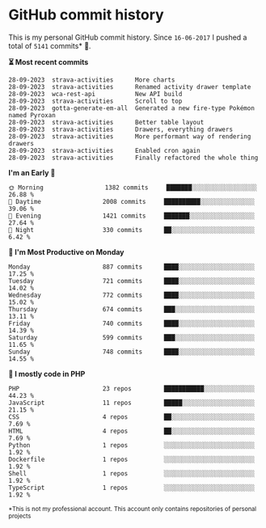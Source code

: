 # GitHub commit history
This is my personal GitHub commit history. Since <!--START_SECTION:first-commit-date-->`16-06-2017`<!--END_SECTION:first-commit-date--> I pushed a total of <!--START_SECTION:total-commit-count-->`5141`<!--END_SECTION:total-commit-count--> commits* 🎉.

<!--START_SECTION:most-recent-commits-->
**⏳ Most recent commits**
                                        
```text
28-09-2023  strava-activities      More charts
28-09-2023  strava-activities      Renamed activity drawer template
28-09-2023  wca-rest-api           New API build
28-09-2023  strava-activities      Scroll to top
28-09-2023  gotta-generate-em-all  Generated a new fire-type Pokémon named Pyroxan
28-09-2023  strava-activities      Better table layout
28-09-2023  strava-activities      Drawers, everything drawers
28-09-2023  strava-activities      More performant way of rendering drawers
28-09-2023  strava-activities      Enabled cron again
28-09-2023  strava-activities      Finally refactored the whole thing
```
<!--END_SECTION:most-recent-commits-->  

<!--START_SECTION:commits-per-day-time-->
**I&#039;m an Early 🐤**

```text
🌞 Morning                 1382 commits     ███████░░░░░░░░░░░░░░░░░░   26.88 %
🌆 Daytime                 2008 commits     ██████████░░░░░░░░░░░░░░░   39.06 %
🌃 Evening                 1421 commits     ███████░░░░░░░░░░░░░░░░░░   27.64 %
🌙 Night                   330 commits      ██░░░░░░░░░░░░░░░░░░░░░░░   6.42 %
```
<!--END_SECTION:commits-per-day-time-->  

<!--START_SECTION:commits-per-weekday-->
**📅 I&#039;m Most Productive on Monday**

```text
Monday                    887 commits      ████░░░░░░░░░░░░░░░░░░░░░   17.25 %
Tuesday                   721 commits      ████░░░░░░░░░░░░░░░░░░░░░   14.02 %
Wednesday                 772 commits      ████░░░░░░░░░░░░░░░░░░░░░   15.02 %
Thursday                  674 commits      ███░░░░░░░░░░░░░░░░░░░░░░   13.11 %
Friday                    740 commits      ████░░░░░░░░░░░░░░░░░░░░░   14.39 %
Saturday                  599 commits      ███░░░░░░░░░░░░░░░░░░░░░░   11.65 %
Sunday                    748 commits      ████░░░░░░░░░░░░░░░░░░░░░   14.55 %
```
<!--END_SECTION:commits-per-weekday-->  

<!--START_SECTION:repos-per-language-->
**💬 I mostly code in PHP**

```text
PHP                       23 repos         ███████████░░░░░░░░░░░░░░   44.23 %
JavaScript                11 repos         █████░░░░░░░░░░░░░░░░░░░░   21.15 %
CSS                       4 repos          ██░░░░░░░░░░░░░░░░░░░░░░░   7.69 %
HTML                      4 repos          ██░░░░░░░░░░░░░░░░░░░░░░░   7.69 %
Python                    1 repos          ░░░░░░░░░░░░░░░░░░░░░░░░░   1.92 %
Dockerfile                1 repos          ░░░░░░░░░░░░░░░░░░░░░░░░░   1.92 %
Shell                     1 repos          ░░░░░░░░░░░░░░░░░░░░░░░░░   1.92 %
TypeScript                1 repos          ░░░░░░░░░░░░░░░░░░░░░░░░░   1.92 %
```
<!--END_SECTION:repos-per-language-->  

<sub>*This is not my professional account. This account only contains repositories of personal projects</sub>
